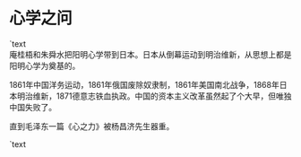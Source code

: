 # 心学之问

`text  
庵桂梧和朱舜水把阳明心学带到日本。日本从倒幕运动到明治维新，从思想上都是阳明心学为奠基的。

1861年中国洋务运动，1861年俄国废除奴隶制，1861年美国南北战争，1868年日本明治维新，1871德意志铁血执政。中国的资本主义改革虽然起了个大早，但唯独中国失败了。

直到毛泽东一篇《心之力》被杨昌济先生器重。
  
`text
